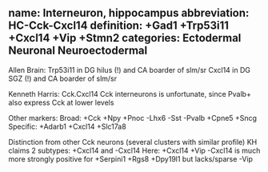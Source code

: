name: Interneuron, hippocampus
abbreviation: HC-Cck-Cxcl14
definition: +Gad1 +Trp53i11 +Cxcl14 +Vip +Stmn2
categories: Ectodermal Neuronal Neuroectodermal
---

Allen Brain: 
Trp53i11 in DG hilus (!) and CA boarder of slm/sr
Cxcl14 in DG SGZ (!) and CA boarder of slm/sr

Kenneth Harris: Cck.Cxcl14
Cck interneurons is unfortunate, since Pvalb+ also express Cck at lower levels


Other markers:
Broad: +Cck +Npy +Pnoc -Lhx6 -Sst -Pvalb +Cpne5 +Sncg
Specific: +Adarb1 +Cxcl14 +Slc17a8


Distinction from other Cck neurons (several clusters with similar profile)
KH claims 2 subtypes: +Cxcl14 and -Cxcl14
Here: 
+Cxcl14 +Vip
-Cxcl14 is much more strongly positive for +Serpini1 +Rgs8 +Dpy19l1 but lacks/sparse -Vip